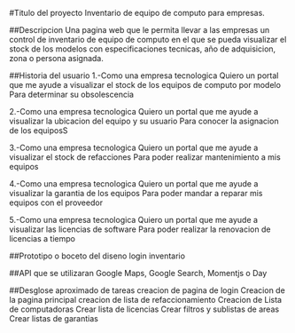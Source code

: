 #Titulo del proyecto
Inventario de equipo de computo para empresas.

##Descripcion
Una pagina web que le permita llevar a las empresas un control de inventario de equipo de computo en el que se pueda visualizar el stock de los modelos con especificaciones tecnicas, año de adquisicion, zona o persona asignada.


##Historia del usuario
1.-Como una empresa tecnologica 
Quiero un portal que me ayude a visualizar el stock de los equipos de computo por modelo
Para determinar su obsolescencia

2.-Como una empresa tecnologica 
Quiero un portal que me ayude a visualizar la ubicacion del equipo y su usuario
Para conocer la asignacion de los equiposS

3.-Como una empresa tecnologica
Quiero un portal que me ayude a visualizar el stock de refacciones
Para poder realizar mantenimiento a mis equipos

4.-Como una empresa tecnologica
Quiero un portal que me ayude a visualizar la garantia de los equipos
Para poder mandar a reparar mis equipos con el proveedor

5.-Como una empresa tecnologica
Quiero un portal que me ayude a visualizar las licencias de software
Para poder realizar la renovacion de licencias a tiempo

##Prototipo o boceto del diseno
login
inventario

##API que se utilizaran
Google Maps, Google Search, Momentjs o Day

##Desglose aproximado de tareas
creacion de pagina de login
Creacion de la pagina principal
creacion de lista de refaccionamiento
Creacion de Lista de computadoras
Crear lista de licencias
Crear filtros y sublistas de areas
Crear listas de garantias
